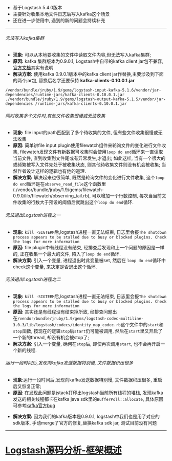 * 基于Logstash 5.4.0版本
* 主要针对收集本地文件日志后写入kafka这个场景
* 还在进一步使用中, 遇到的新的问题会持续补充
---

######  无法写入kafka集群
- **现象:** 可以从本地要收集的文件中读取文件内容,但无法写入kafka集群;
- **原因:** kafka 集群版本为0.9.0.1,  Logstash中自带的kafka client jar包不兼容, [官方文档](https://www.elastic.co/guide/en/logstash/current/plugins-inputs-kafka.html)其实有说明
- **解决方案:** 使用kafka 0.9.0.1版本中的kafka client jar作替换,主要涉及到下面的两个jar包, 替换后名字还要保持 **kafka-clients-0.10.0.1.jar**
 ``` 
/vendor/bundle/jruby/1.9/gems/logstash-input-kafka-5.1.6/vendor/jar-dependencies/runtime-jars/kafka-clients-0.10.0.1.jar
./vendor/bundle/jruby/1.9/gems/logstash-output-kafka-5.1.5/vendor/jar-dependencies /runtime-jars/kafka-clients-0.10.0.1.jar
```
###### 同时收集多个文件时,有些文件收集很慢或无法收集
- **现象:** file input的path匹配到了多个待收集的文件, 但有些文件收集很慢或无法收集
- **原因:** 简单讲file input plugin使用filewatch组件来轮询文件的变化进行文件收集, filewatch发现文件有新数据可收集时会使用`loop do end`循环来一直读取当前文件, 直到收集到文件尾或有异常发生,才退出;
如此这样, 当有一个很大的或频繁被写入文件先处于被收集状态, 则其他待收集文件则没有机会被收集;
当然作者设计这样的逻辑也有他的道理.
- **解决方案:** 解决起来也很简单, 既然是轮询文件的变化进行文件收集, 这个`loop do end`循环是在`observe_read_file`这个函数里(./vendor/bundle/jruby/1.9/gems/filewatch-0.9.0/lib/filewatch/observing_tail.rb), 可以增加一个行数控制, 每次当当前文件收集的行数大于预设的阈值后就跳出这个`loop do end`循环.
###### 无法退出Logstash进程之一
- **现象:** `kill -SIGTERM`后,logstash进程一直无法结束, 日志里会报`The shutdown process appears to be stalled due to busy or blocked plugins. Check the logs for more information`
- **原因:** file plugin中有线程没有结束, 经排查后发现和上一个问题的原因是一样的, 正在收集一个最大的文件, 陷入了`loop do end`循环.
- **解决方案:** 引入一个变量, 进程退出时此变量被set, 然后在 `loop do end`循环中check这个变量, 来决定是否退出这个循环.
###### 无法退出Logstash进程之二
- **现象:** `kill -SIGTERM`后,logstash进程一直无法结束, 日志里会报`The shutdown process appears to be stalled due to busy or blocked plugins. Check the logs for more information`
- **原因:** 其实还是有线程没有结束掉所致, 经排查问题出在`/vendor/bundle/jruby/1.9/gems/logstash-codec-multiline-3.0.3/lib/logstash/codecs/identity_map_codec.rb`这个文件中的`start`和`stop`函数, 按现在的逻辑`stop`后`start`仍可能被调用, 然后在`start`里又开启了一个新的thread, 却没有机会被stop了;
- **解决方案:** 引入一个变量, 确何在`stop`后, 即使再次调用`start`, 也不会再开启一个新的线程.
###### 运行一段时间后,发现向kafka发送数据特别慢, 文件数据积压很多
* **现象**:运行一段时间后,发现向kafka发送数据特别慢, 文件数据积压很多, 重启后又恢复正常;
* **原因**: 在发现此问题是jstack打印出logstash当前所有线程的堆栈, 发现kafka发送的相关线程都卡在kafka java sdk里的`BufferPoll::allocate`, 具体原因可参考[kafka官方bug](https://issues.apache.org/jira/browse/KAFKA-3651) 
- **解决方案:** 因为我们的kafka版本是0.9.0.1, logstash中我们也是用了对应的sdk版本, 手动merge了官方的修复,替换kafka sdk jar, 测试目前没有问题
---
# [Logstash源码分析-框架概述](http://www.jianshu.com/p/8e511e61d0f0)